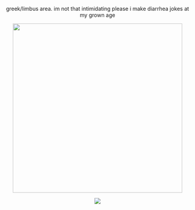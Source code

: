 <p align="center">
greek/limbus area. im not that intimidating please i make diarrhea jokes at my grown age
</p>

<p align="center">
<img src="https://github.com/user-attachments/assets/52b0e1b4-513a-4cb6-8f57-88c08a56ee14" width="450" />
</p>

<p align="center">
<img src="https://komarev.com/ghpvc/?username=ne9tunes&label=jia+baoyu&color=121414&style=plastic" />
</p>
